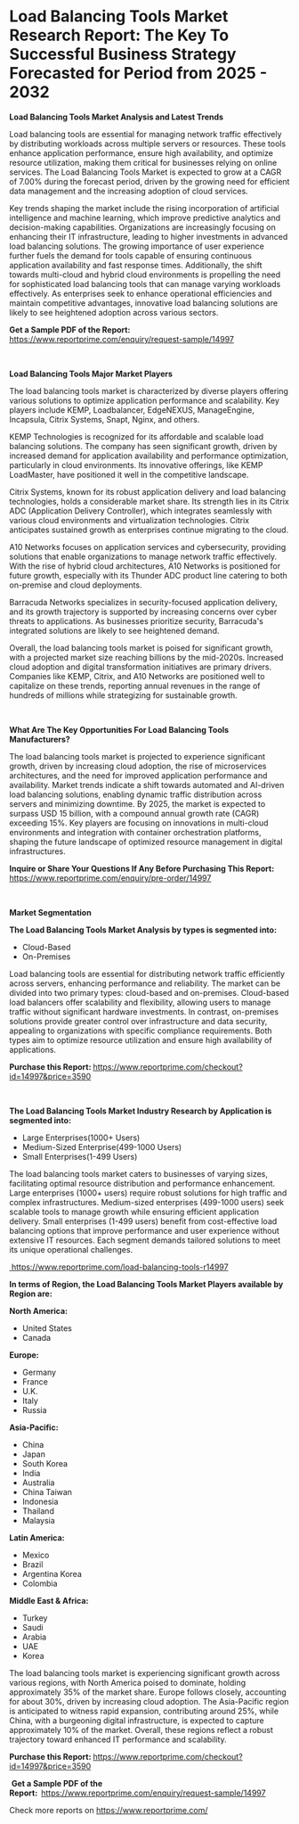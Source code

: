 <p><h1>Load Balancing Tools Market Research Report: The Key To Successful Business Strategy Forecasted for Period from 2025 - 2032</h1></p><p><strong>Load Balancing Tools Market Analysis and Latest Trends</strong></p>
<p><p>Load balancing tools are essential for managing network traffic effectively by distributing workloads across multiple servers or resources. These tools enhance application performance, ensure high availability, and optimize resource utilization, making them critical for businesses relying on online services. The Load Balancing Tools Market is expected to grow at a CAGR of 7.00% during the forecast period, driven by the growing need for efficient data management and the increasing adoption of cloud services. </p><p>Key trends shaping the market include the rising incorporation of artificial intelligence and machine learning, which improve predictive analytics and decision-making capabilities. Organizations are increasingly focusing on enhancing their IT infrastructure, leading to higher investments in advanced load balancing solutions. The growing importance of user experience further fuels the demand for tools capable of ensuring continuous application availability and fast response times. Additionally, the shift towards multi-cloud and hybrid cloud environments is propelling the need for sophisticated load balancing tools that can manage varying workloads effectively. As enterprises seek to enhance operational efficiencies and maintain competitive advantages, innovative load balancing solutions are likely to see heightened adoption across various sectors.</p></p>
<p><strong>Get a Sample PDF of the Report:&nbsp;</strong> <a href="https://www.reportprime.com/enquiry/request-sample/14997?utm_campaign=2630&utm_medium=2&utm_source=Github&utm_content=ia&utm_term=20032025&utm_id=load-balancing-tools">https://www.reportprime.com/enquiry/request-sample/14997</a></p>
<p>&nbsp;</p>
<p><strong>Load Balancing Tools Major Market Players</strong></p>
<p><p>The load balancing tools market is characterized by diverse players offering various solutions to optimize application performance and scalability. Key players include KEMP, Loadbalancer, EdgeNEXUS, ManageEngine, Incapsula, Citrix Systems, Snapt, Nginx, and others.</p><p>KEMP Technologies is recognized for its affordable and scalable load balancing solutions. The company has seen significant growth, driven by increased demand for application availability and performance optimization, particularly in cloud environments. Its innovative offerings, like KEMP LoadMaster, have positioned it well in the competitive landscape.</p><p>Citrix Systems, known for its robust application delivery and load balancing technologies, holds a considerable market share. Its strength lies in its Citrix ADC (Application Delivery Controller), which integrates seamlessly with various cloud environments and virtualization technologies. Citrix anticipates sustained growth as enterprises continue migrating to the cloud.</p><p>A10 Networks focuses on application services and cybersecurity, providing solutions that enable organizations to manage network traffic effectively. With the rise of hybrid cloud architectures, A10 Networks is positioned for future growth, especially with its Thunder ADC product line catering to both on-premise and cloud deployments.</p><p>Barracuda Networks specializes in security-focused application delivery, and its growth trajectory is supported by increasing concerns over cyber threats to applications. As businesses prioritize security, Barracuda's integrated solutions are likely to see heightened demand.</p><p>Overall, the load balancing tools market is poised for significant growth, with a projected market size reaching billions by the mid-2020s. Increased cloud adoption and digital transformation initiatives are primary drivers. Companies like KEMP, Citrix, and A10 Networks are positioned well to capitalize on these trends, reporting annual revenues in the range of hundreds of millions while strategizing for sustainable growth.</p></p>
<p>&nbsp;</p>
<p><strong>What Are The Key Opportunities For Load Balancing Tools Manufacturers?</strong></p>
<p><p>The load balancing tools market is projected to experience significant growth, driven by increasing cloud adoption, the rise of microservices architectures, and the need for improved application performance and availability. Market trends indicate a shift towards automated and AI-driven load balancing solutions, enabling dynamic traffic distribution across servers and minimizing downtime. By 2025, the market is expected to surpass USD 15 billion, with a compound annual growth rate (CAGR) exceeding 15%. Key players are focusing on innovations in multi-cloud environments and integration with container orchestration platforms, shaping the future landscape of optimized resource management in digital infrastructures.</p></p>
<p><strong>Inquire or Share Your Questions If Any Before Purchasing This Report:</strong> <a href="https://www.reportprime.com/enquiry/pre-order/14997?utm_campaign=2630&utm_medium=2&utm_source=Github&utm_content=ia&utm_term=20032025&utm_id=load-balancing-tools">https://www.reportprime.com/enquiry/pre-order/14997</a></p>
<p>&nbsp;</p>
<p><strong>Market Segmentation</strong></p>
<p><strong>The Load Balancing Tools Market Analysis by types is segmented into:</strong></p>
<p><ul><li>Cloud-Based</li><li>On-Premises</li></ul></p>
<p><p>Load balancing tools are essential for distributing network traffic efficiently across servers, enhancing performance and reliability. The market can be divided into two primary types: cloud-based and on-premises. Cloud-based load balancers offer scalability and flexibility, allowing users to manage traffic without significant hardware investments. In contrast, on-premises solutions provide greater control over infrastructure and data security, appealing to organizations with specific compliance requirements. Both types aim to optimize resource utilization and ensure high availability of applications.</p></p>
<p><strong>Purchase this Report:&nbsp;</strong><a href="https://www.reportprime.com/checkout?id=14997&price=3590&utm_campaign=2630&utm_medium=2&utm_source=Github&utm_content=ia&utm_term=20032025&utm_id=load-balancing-tools">https://www.reportprime.com/checkout?id=14997&price=3590</a></p>
<p>&nbsp;</p>
<p><strong>The Load Balancing Tools Market Industry Research by Application is segmented into:</strong></p>
<p><ul><li>Large Enterprises(1000+ Users)</li><li>Medium-Sized Enterprise(499-1000 Users)</li><li>Small Enterprises(1-499 Users)</li></ul></p>
<p><p>The load balancing tools market caters to businesses of varying sizes, facilitating optimal resource distribution and performance enhancement. Large enterprises (1000+ users) require robust solutions for high traffic and complex infrastructures. Medium-sized enterprises (499-1000 users) seek scalable tools to manage growth while ensuring efficient application delivery. Small enterprises (1-499 users) benefit from cost-effective load balancing options that improve performance and user experience without extensive IT resources. Each segment demands tailored solutions to meet its unique operational challenges.</p></p>
<p><a href="https://www.reportprime.com/load-balancing-tools-r14997?utm_campaign=2630&utm_medium=2&utm_source=Github&utm_content=ia&utm_term=20032025&utm_id=load-balancing-tools">&nbsp;https://www.reportprime.com/load-balancing-tools-r14997</a></p>
<p><strong>In terms of Region, the Load Balancing Tools Market Players available by Region are:</strong></p>
<p>
    <p> <strong> North America: </strong>
        <ul>
            <li>United States</li>
            <li>Canada</li>
        </ul>
        </p> 
    <p> <strong> Europe: </strong>
        <ul>
            <li>Germany</li>
            <li>France</li>
            <li>U.K.</li>
            <li>Italy</li>
            <li>Russia</li>
        </ul>
        </p> 
    <p> <strong> Asia-Pacific: </strong>
        <ul>
            <li>China</li>
            <li>Japan</li>
            <li>South Korea</li>
            <li>India</li>
            <li>Australia</li>
            <li>China Taiwan</li>
            <li>Indonesia</li>
            <li>Thailand</li>
            <li>Malaysia</li>
        </ul>
        </p> 
    <p> <strong> Latin America: </strong>
        <ul>
            <li>Mexico</li>
            <li>Brazil</li>
            <li>Argentina Korea</li>
            <li>Colombia</li>
        </ul>
        </p> 
    <p> <strong> Middle East & Africa: </strong>
        <ul>
            <li>Turkey</li>
            <li>Saudi</li>
            <li>Arabia</li>
            <li>UAE</li>
            <li>Korea</li>
        </ul>
    </p>
    </p>
<p><p>The load balancing tools market is experiencing significant growth across various regions, with North America poised to dominate, holding approximately 35% of the market share. Europe follows closely, accounting for about 30%, driven by increasing cloud adoption. The Asia-Pacific region is anticipated to witness rapid expansion, contributing around 25%, while China, with a burgeoning digital infrastructure, is expected to capture approximately 10% of the market. Overall, these regions reflect a robust trajectory toward enhanced IT performance and scalability.</p></p>
<p><strong>Purchase this Report: </strong><a href="https://www.reportprime.com/checkout?id=14997&price=3590&utm_campaign=2630&utm_medium=2&utm_source=Github&utm_content=ia&utm_term=20032025&utm_id=load-balancing-tools">https://www.reportprime.com/checkout?id=14997&price=3590</a></p>
<p>&nbsp;<strong>Get a Sample PDF of the Report:&nbsp;&nbsp;</strong><a href="https://www.reportprime.com/enquiry/request-sample/14997?utm_campaign=2630&utm_medium=2&utm_source=Github&utm_content=ia&utm_term=20032025&utm_id=load-balancing-tools">https://www.reportprime.com/enquiry/request-sample/14997</a></p>
<p><strong></strong></p>
<p>Check more reports on <a href="https://www.reportprime.com/?utm_campaign=2630&utm_medium=2&utm_source=Github&utm_content=ia&utm_term=20032025&utm_id=load-balancing-tools">https://www.reportprime.com/</a></p>